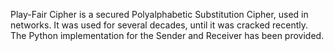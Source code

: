 Play-Fair Cipher is a secured Polyalphabetic Substitution Cipher, used in networks. It was used for several decades, until it was cracked recently. The Python implementation for the Sender and Receiver has been provided.
